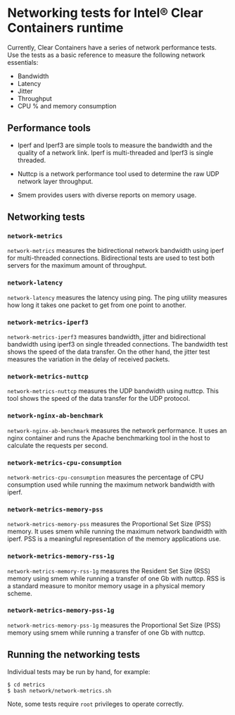 # Networking tests for Intel® Clear Containers runtime

Currently, Clear Containers have a series of network performance tests. Use the
tests as a basic reference to measure the following network essentials:

- Bandwidth
- Latency
- Jitter
- Throughput
- CPU % and memory consumption

## Performance tools

- Iperf and Iperf3 are simple tools to measure the bandwidth and the quality of
  a network link. Iperf is multi-threaded and Iperf3 is single threaded.

- Nuttcp is a network performance tool used to determine the raw UDP network
  layer throughput.

- Smem provides users with diverse reports on memory usage.

## Networking tests

### `network-metrics`

`network-metrics` measures the bidirectional network bandwidth using iperf for
multi-threaded connections. Bidirectional tests are used to test both servers
for the maximum amount of throughput.

### `network-latency`

`network-latency` measures the latency using ping. The ping utility measures
how long it takes one packet to get from one point to another.

### `network-metrics-iperf3`

`network-metrics-iperf3` measures bandwidth, jitter and bidirectional bandwidth
using iperf3 on single threaded connections. The bandwidth test shows the speed
of the data transfer. On the other hand, the jitter test measures the variation
in the delay of received packets.

### `network-metrics-nuttcp`

`network-metrics-nuttcp` measures the UDP bandwidth using nuttcp. This tool
shows the speed of the data transfer for the UDP protocol.

### `network-nginx-ab-benchmark`

`network-nginx-ab-benchmark` measures the network performance. It uses an nginx
container and runs the Apache benchmarking tool in the host to calculate the
requests per second.

### `network-metrics-cpu-consumption`

`network-metrics-cpu-consumption` measures the percentage of CPU consumption
used while running the maximum network bandwidth with iperf.

### `network-metrics-memory-pss`

`network-metrics-memory-pss` measures the Proportional Set Size (PSS) memory.
It uses smem while running the maximum network bandwidth with iperf. PSS is a
meaningful representation of the memory applications use.

### `network-metrics-memory-rss-1g`

`network-metrics-memory-rss-1g` measures the Resident Set Size (RSS) memory
using smem while running a transfer of one Gb with nuttcp. RSS is a standard
measure to monitor memory usage in a physical memory scheme.

### `network-metrics-memory-pss-1g`

`network-metrics-memory-pss-1g` measures the Proportional Set Size (PSS) memory
using smem while running a transfer of one Gb with nuttcp.

## Running the networking tests

Individual tests may be run by hand, for example:

```
$ cd metrics
$ bash network/network-metrics.sh

```
Note, some tests require `root` privileges to operate correctly.
